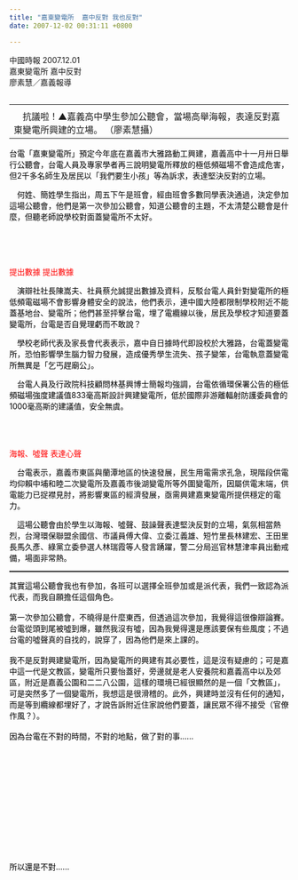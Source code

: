 ```yaml
---
title: "嘉東變電所  嘉中反對 我也反對"
date: 2007-12-02 00:31:11 +0800

---
```


<span class="txt13">		中國時報 2007.12.01　		</span><br />				<span class="txt24RB"><!--title begin-->嘉東變電所 嘉中反對<!--title end--></span><br />		<span class="txt13"><!--authorname begin-->廖素慧／嘉義報導<!--authorname end--></span><span class="txt15"><p>		<!--content begin--><table width="250" cellspacing="6" cellpadding="0" border="0" align="left"><tbody><tr><td scope="row"></td></tr><tr><td class="txt11" scope="row">　抗議啦！▲嘉義高中學生參加公聽會，當場高舉海報，表達反對嘉東變電所興建的立場。 （廖素慧攝）</td></tr></tbody></table></p><div id="ctkeywordcontent"><p><span style="color: rgb(0, 0, 0);">    　台電「嘉東變電所」預定今年底在嘉義市大雅路動工興建，嘉義高中十一月卅日舉行公聽會，台電人員及專家學者再三說明變電所釋放的極低頻磁場不會造成危害，但2千多名師生及居民以「我們要生小孩」等為訴求，表達堅決反對的立場。</span></p><p style="color: rgb(0, 0, 0);">    　何姓、簡姓學生指出，周五下午是班會，經由班會多數同學表決通過，決定參加這場公聽會，他們是第一次參加公聽會，知道公聽會的主題，不太清楚公聽會是什麼，但聽老師說學校對面蓋變電所不太好。</p><p style="color: rgb(0, 0, 0);">    　<span style="color: rgb(255, 0, 0);"><br /></span></p><p style="color: rgb(0, 0, 0);"><span style="color: rgb(255, 0, 0);"><br /></span></p><p style="color: rgb(0, 0, 0);"><span style="color: rgb(255, 0, 0);">提出數據 提出數據</span></p><p style="color: rgb(0, 0, 0);">    　演辯社社長陳嵩夫、社員蔡允誠提出數據及資料，反駁台電人員針對變電所的極低頻電磁場不會影響身體安全的說法，他們表示，連中國大陸都限制學校附近不能蓋基地台、變電所；他們甚至抨擊台電，埋了電纜線以後，居民及學校才知道要蓋變電所，台電是否自覺理虧而不敢說？</p><p style="color: rgb(0, 0, 0);">    　學校老師代表及家長會代表表示，嘉中自日據時代即設校於大雅路，台電蓋變電所，恐怕影響學生腦力智力發展，造成優秀學生流失、孩子變笨，台電執意蓋變電所無異是「乞丐趕廟公」。</p><p style="color: rgb(0, 0, 0);">    　台電人員及行政院科技顧問林基興博士簡報均強調，台電依循環保署公告的極低頻磁場強度建議值833毫高斯設計興建變電所，低於國際非游離輻射防護委員會的1000毫高斯的建議值，安全無虞。</p><p style="color: rgb(0, 0, 0);">    　<span style="color: rgb(255, 0, 0);"><br /></span></p><p style="color: rgb(0, 0, 0);"><span style="color: rgb(255, 0, 0);"><br />海報、噓聲 表達心聲</span></p><p style="color: rgb(0, 0, 0);">    　台電表示，嘉義市東區與蘭潭地區的快速發展，民生用電需求孔急，現階段供電均仰賴中埔和睦二次變電所及嘉義市後湖變電所等外圍變電所，因屬供電末端，供電能力已捉襟見肘，將影響東區的經濟發展，亟需興建嘉東變電所提供穩定的電力。</p><p style="color: rgb(0, 0, 0);">    　這場公聽會由於學生以海報、噓聲、鼓譟聲表達堅決反對的立場，氣氛相當熱烈，台灣環保聯盟余國信、市議員傅大偉、立委江義雄、短竹里長林建宏、王田里長馬久彥、綠黨立委參選人林瑞霞等人發言踴躍，警二分局巡官林慧津率員出動戒備，場面非常熱。</p><hr style="width: 100%; height: 2px;" /><span style="color: rgb(0, 0, 0);">其實這場公聽會我也有參加，各班可以選擇全班參加或是派代表，我們一致認為派代表，而我自願擔任這個角色。</span><br style="color: rgb(0, 0, 0);" /><br style="color: rgb(0, 0, 0);" /><span style="color: rgb(0, 0, 0);">第一次參加公聽會，不曉得是什麼東西，但透過這次參加，我覺得這很像辯論賽。台電從頭到尾被噓到爆，雖然我沒有噓，因為我覺得還是應該要保有些風度；不過台電的噓聲真的自找的，說穿了，因為他們是來上課的。</span><br style="color: rgb(0, 0, 0);" /><br style="color: rgb(0, 0, 0);" /><span style="color: rgb(0, 0, 0);">我不是反對興建變電所，因為變電所的興建有其必要性，這是沒有疑慮的；可是嘉中這一代是文教區，變電所只要怡蓋好，旁邊就是老人安養院和嘉義高中以及郊區，附近是嘉義公園和二二八公園，這樣的環境已經很顯然的是一個「文教區」，可是突然多了一個變電所，我想這是很滑稽的。此外，興建時並沒有任何的通知，而是等到纜線都埋好了，才說告訴附近住家說他們要蓋，讓民眾不得不接受（官僚作風？）。</span><br style="color: rgb(0, 0, 0);" /><br style="color: rgb(0, 0, 0);" /><span style="color: rgb(0, 0, 0);">因為台電在不對的時間，不對的地點，做了對的事......</span><br style="color: rgb(0, 0, 0);" /><p style="color: rgb(0, 0, 0);"><br /></p><br style="color: rgb(0, 0, 0);" /><br style="color: rgb(0, 0, 0);" /><br style="color: rgb(0, 0, 0);" /><br style="color: rgb(0, 0, 0);" /><br style="color: rgb(0, 0, 0);" /><br style="color: rgb(0, 0, 0);" /><br style="color: rgb(0, 0, 0);" /><br style="color: rgb(0, 0, 0);" /><br style="color: rgb(0, 0, 0);" /><br style="color: rgb(0, 0, 0);" /><span style="color: rgb(0, 0, 0);">所以還是不對......</span><br /></div></span>

